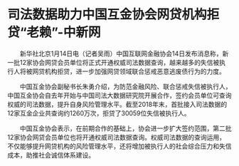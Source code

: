 # 司法数据助力中国互金协会网贷机构拒贷“老赖”-中新网

　　新华社北京1月14日电（记者吴雨）中国互联网金融协会14日发布消息称，新一批12家协会网贷会员单位将正式开通权威司法数据查询，越来越多的失信被执行人将被网贷机构拒贷，进一步加强网贷领域联合惩戒恶意逃废债行为的力度。

　　中国互金协会副秘书长朱勇介绍，为防范金融风险、联合惩戒失信被执行人，中国互金协会自去年开始与中国司法大数据研究院开展合作，签约会员单位可查询权威的司法数据，提升自身风险管理水平。截至2018年末，首批接入司法数据的12家互金企业共查询约1260万次，拒贷了30059位失信被执行人。

　　中国互金协会表示，在前期合作的基础上，协会进一步扩大签约范围，第二批12家协会网贷会员单位也将开通权威司法数据查询。权威司法数据的查询运用，不仅能够提升网贷机构的风险管理水平，还将增加被执行人的社会综合压力和失信成本，助推社会诚信体系建设。
